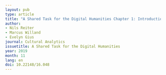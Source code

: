```yaml
---
layout: pub
type: article
title: "A Shared Task for the Digital Humanities Chapter 1: Introduction to Annotation, Narrative Levels and Shared Tasks"
author:
- Nils Reiter
- Marcus Willand
- Evelyn Gius
journal: Cultural Analytics
issuetitle: A Shared Task for the Digital Humanities
year: 2019
month: 11
lang: en
doi: 10.22148/16.048
---
```


